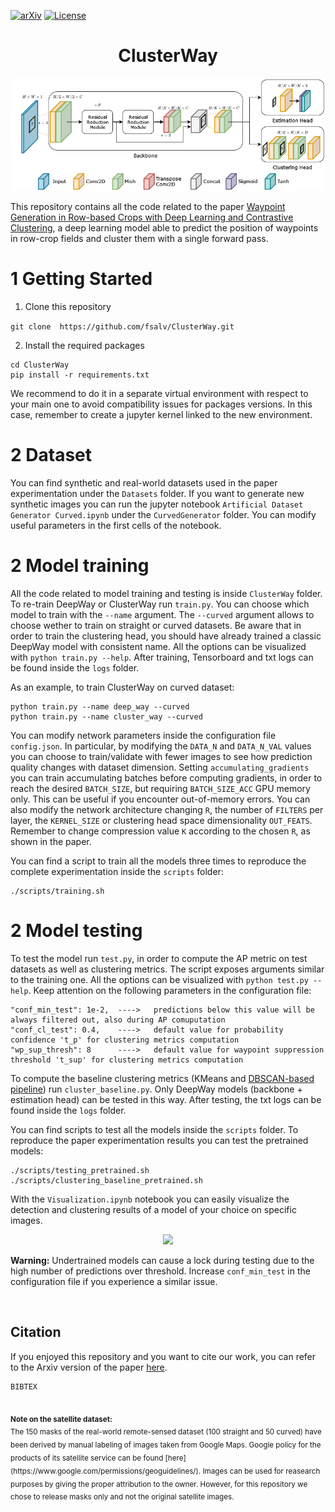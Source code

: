 [![arXiv](http://img.shields.io/badge/arXiv-2001.09136-B31B1B.svg)](https://arxiv.org/abs/2010.16322)
[![License](https://img.shields.io/badge/License-Apache_2.0-blue.svg)](https://opensource.org/licenses/Apache-2.0)

<h1 align="center"> ClusterWay </h1>

<p align="center">
  <img src=media/architecture.png>
</p>


This repository contains all the code related to the paper [Waypoint Generation in Row-based Crops with Deep Learning and Contrastive Clustering](https://arxiv.org/abs/2010.16322), a deep learning model able to predict the position of waypoints in row-crop fields and cluster them with a single forward pass.

# 1 Getting Started

1. Clone this repository

``` git clone  https://github.com/fsalv/ClusterWay.git ```

2. Install the required packages

``` 
cd ClusterWay
pip install -r requirements.txt
```
We recommend to do it in a separate virtual environment with respect to your main one to avoid compatibility issues for packages versions. In this case, remember to create a jupyter kernel linked to the new environment.

# 2 Dataset

You can find synthetic and real-world datasets used in the paper experimentation under the ```Datasets``` folder. If you want to generate new synthetic images you can run the jupyter notebook ```Artificial Dataset Generator Curved.ipynb``` under the ```CurvedGenerator``` folder.  You can modify useful parameters in the first cells of the notebook.


# 2 Model training

All the code related to model training and testing is inside ```ClusterWay``` folder. To re-train DeepWay or ClusterWay run ```train.py```. You can choose which model to train with the ```--name``` argument. The ```--curved``` argument allows to choose wether to train on straight or curved datasets. Be aware that in order to train the clustering head, you should have already trained a classic DeepWay model with consistent name. All the options can be visualized with ```python train.py --help```. After training, Tensorboard and txt logs can be found inside the ```logs``` folder.

As an example, to train ClusterWay on curved dataset:

``` 
python train.py --name deep_way --curved
python train.py --name cluster_way --curved
``` 

You can modify network parameters inside the configuration file  ```config.json```. In particular, by modifying the ```DATA_N``` and ```DATA_N_VAL``` values you can choose to train/validate with fewer images to see how prediction quality changes with dataset dimension. Setting ```accumulating_gradients``` you can train accumulating batches before computing gradients, in order to reach the desired ```BATCH_SIZE```, but requiring ```BATCH_SIZE_ACC``` GPU memory only. This can be useful if you encounter out-of-memory errors. You can also modify the network architecture changing ```R```, the number of ```FILTERS``` per layer, the ```KERNEL_SIZE``` or clustering head space dimensionality ```OUT_FEATS```. Remember to change compression value ```K``` according to the chosen ```R```, as shown in the paper.

You can find a script to train all the models three times to reproduce the complete experimentation inside the ```scripts``` folder:

```
./scripts/training.sh
```


# 2 Model testing

To test the model run ```test.py```, in order to compute the AP metric on test datasets as well as clustering metrics. The script exposes arguments similar to the training one. All the options can be visualized with ```python test.py --help```.
Keep attention on the following parameters in the configuration file:
```
"conf_min_test": 1e-2,  ---->   predictions below this value will be always filtered out, also during AP comuputation
"conf_cl_test": 0.4,    ---->   default value for probability confidence 't_p' for clustering metrics computation
"wp_sup_thresh": 8      ---->   default value for waypoint suppression threshold 't_sup' for clustering metrics computation
```

To compute the baseline clustering metrics (KMeans and [DBSCAN-based pipeline](https://github.com/fsalv/DeepWay)) run ```cluster_baseline.py```. Only DeepWay models (backbone + estimation head) can be tested in this way. After testing, the txt logs can be found inside the ```logs``` folder.

You can find scripts to test all the models inside the ```scripts``` folder. To reproduce the paper experimentation results you can test the pretrained models:
```
./scripts/testing_pretrained.sh
./scripts/clustering_baseline_pretrained.sh
```

With the ```Visualization.ipynb``` notebook you can easily visualize the detection and clustering results of a model of your choice on specific images.

<p align="center">
  <img src=media/visualizer.gif>
</p>

**Warning:** Undertrained models can cause a lock during testing due to the high number of predictions over threshold. Increase ```conf_min_test``` in the configuration file if you experience a similar issue.

<br/>

## Citation
If you enjoyed this repository and you want to cite our work, you can refer to the Arxiv version of the paper [here](https://doi.org/10.1016/j.compag.2021.106091).

```
BIBTEX
```

<br/>
<sub> <b> Note on the satellite dataset: </b> </br>
The 150 masks of the real-world remote-sensed dataset (100 straight and 50 curved) have been derived by manual labeling of images taken from Google Maps. Google policy for the products of its satellite service can be found [here](https://www.google.com/permissions/geoguidelines/). Images can be used for reasearch purposes by giving the proper attribution to the owner. However, for this repository we chose to release masks only and not the original satellite images. </sub> 

